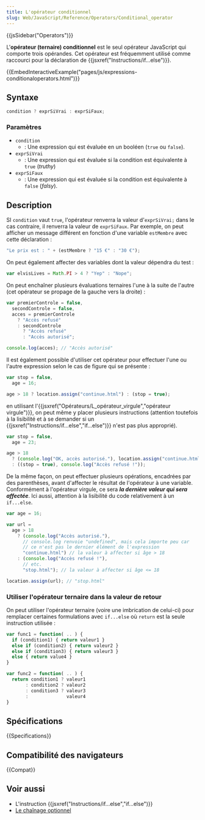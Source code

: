 ```yaml
---
title: L'opérateur conditionnel
slug: Web/JavaScript/Reference/Operators/Conditional_operator
---
```


{{jsSidebar("Operators")}}

L'**opérateur (ternaire) conditionnel** est le seul opérateur JavaScript qui comporte trois opérandes. Cet opérateur est fréquemment utilisé comme raccourci pour la déclaration de {{jsxref("Instructions/if...else")}}.

{{EmbedInteractiveExample("pages/js/expressions-conditionaloperators.html")}}

## Syntaxe

```js
condition ? exprSiVrai : exprSiFaux;
```

### Paramètres

- `condition`
  - : Une expression qui est évaluée en un booléen (`true` ou `false`).
- `exprSiVrai`
  - : Une expression qui est évaluée si la condition est équivalente à `true` (_truthy_)
- `exprSiFaux`
  - : Une expression qui est évaluée si la condition est équivalente à `false` (_falsy_).

## Description

SI `condition` vaut `true`, l'opérateur renverra la valeur d'`exprSiVrai;` dans le cas contraire, il renverra la valeur de `exprSiFaux`. Par exemple, on peut afficher un message différent en fonction d'une variable `estMembre` avec cette déclaration :

```js
"Le prix est : " + (estMembre ? "15 €" : "30 €");
```

On peut également affecter des variables dont la valeur dépendra du test :

```js
var elvisLives = Math.PI > 4 ? "Yep" : "Nope";
```

On peut enchaîner plusieurs évaluations ternaires l'une à la suite de l'autre (cet opérateur se propage de la gauche vers la droite) :

```js
var premierControle = false,
  secondControle = false,
  acces = premierControle
    ? "Accès refusé"
    : secondControle
      ? "Accès refusé"
      : "Accès autorisé";

console.log(acces); // "Accès autorisé"
```

Il est également possible d'utiliser cet opérateur pour effectuer l'une ou l'autre expression selon le cas de figure qui se présente :

```js
var stop = false,
  age = 16;

age > 18 ? location.assign("continue.html") : (stop = true);
```

en utilisant l'{{jsxref("Opérateurs/L_opérateur_virgule","opérateur virgule")}}, on peut même y placer plusieurs instructions (attention toutefois à la lisibilité et à se demander si un {{jsxref("Instructions/if...else","if...else")}} n'est pas plus approprié).

```js
var stop = false,
  age = 23;

age > 18
  ? (console.log("OK, accès autorisé."), location.assign("continue.html"))
  : ((stop = true), console.log("Accès refusé !"));
```

De la même façon, on peut effectuer plusieurs opérations, encadrées par des parenthèses, avant d'affecter le résultat de l'opérateur à une variable. Conformément à l'opérateur virgule, ce sera **_la dernière valeur qui sera affectée_**. Ici aussi, attention à la lisibilité du code relativement à un `if...else`.

```js
var age = 16;

var url =
  age > 18
    ? (console.log("Accès autorisé."),
      // console.log renvoie "undefined", mais cela importe peu car
      // ce n'est pas le dernier élément de l'expression
      "continue.html") // la valeur à affecter si âge > 18
    : (console.log("Accès refusé !"),
      // etc.
      "stop.html"); // la valeur à affecter si âge <= 18

location.assign(url); // "stop.html"
```

### Utiliser l'opérateur ternaire dans la valeur de retour

On peut utiliser l'opérateur ternaire (voire une imbrication de celui-ci) pour remplacer certaines formulations avec `if...else` où `return` est la seule instruction utilisée :

```js
var func1 = function( .. ) {
  if (condition1) { return valeur1 }
  else if (condition2) { return valeur2 }
  else if (condition3) { return valeur3 }
  else { return value4 }
}

var func2 = function( .. ) {
  return condition1 ? valeur1
       : condition2 ? valeur2
       : condition3 ? valeur3
       :              valeur4
}
```

## Spécifications

{{Specifications}}

## Compatibilité des navigateurs

{{Compat}}

## Voir aussi

- L'instruction {{jsxref("Instructions/if...else","if...else")}}
- [Le chaînage optionnel](/fr/docs/Web/JavaScript/Reference/Operators/Optional_chaining)
